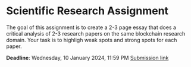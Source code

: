 # Scientific Research Assignment

The goal of this assignment is to create a 2-3 page essay that does a critical analysis of 2-3 research papers on the same blockchain research domain.
Your task is to highligh weak spots and strong spots for each paper.

**Deadline**: Wednesday, 10 January 2024, 11:59 PM
[Submission link](https://curs.upb.ro/2023/mod/assign/view.php?id=60374&forceview=1)


